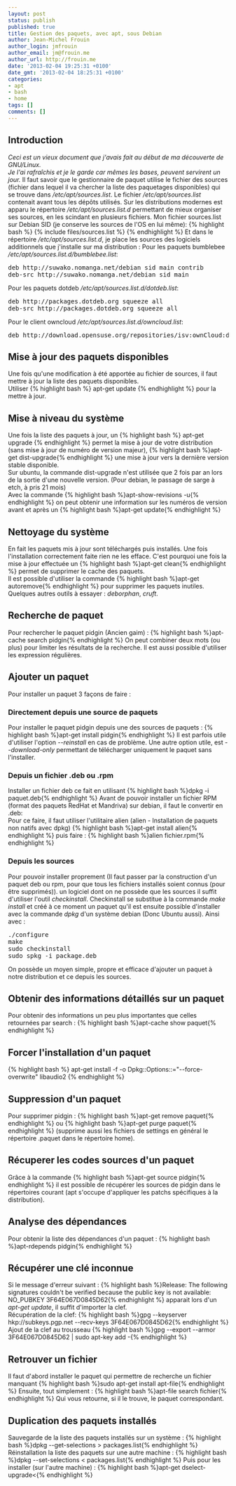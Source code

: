 ```yaml
---
layout: post
status: publish
published: true
title: Gestion des paquets, avec apt, sous Debian
author: Jean-Michel Frouin
author_login: jmfrouin
author_email: jm@frouin.me
author_url: http://frouin.me
date: '2013-02-04 19:25:31 +0100'
date_gmt: '2013-02-04 18:25:31 +0100'
categories:
- apt
- bash
- home
tags: []
comments: []
---
```

<h2>Introduction</h2>
<em>Ceci est un vieux document que j'avais fait au début de ma découverte de GNU/Linux.<br />
Je l'ai rafraîchis et je le garde car mêmes les bases, peuvent servirent un jour.</em>
<!--more-->
Il faut savoir que le gestionnaire de paquet utilise le fichier des sources (fichier dans lequel il va chercher la liste des paquetages disponibles) qui se trouve dans <em>/etc/apt/sources.list</em>.
Le fichier <em>/etc/apt/sources.list</em> contenait avant tous les dépôts utilisés. Sur les distributions modernes est apparu le répertoire <em>/etc/apt/sources.list.d</em> permettant de mieux organiser ses sources, en les scindant en plusieurs fichiers.
Mon fichier sources.list sur Debian SID (je conserve les sources de l'OS en lui même):
{% highlight bash %}
  {% include files/sources.list %}
{% endhighlight %}
Et dans le répertoire <em>/etc/apt/sources.list.d</em>, je place les sources des logiciels additionnels que j'installe sur ma distribution :
Pour les paquets bumblebee <em>/etc/apt/sources.list.d/bumblebee.list</em>:
<pre class="brush:shell">deb http://suwako.nomanga.net/debian sid main contrib
deb-src http://suwako.nomanga.net/debian sid main</pre>
Pour les paquets dotdeb <em>/etc/apt/sources.list.d/dotdeb.list</em>:
<pre class="brush:shell">deb http://packages.dotdeb.org squeeze all
deb-src http://packages.dotdeb.org squeeze all</pre>
Pour le client owncloud <em>/etc/apt/sources.list.d/owncloud.list</em>:
<pre class="brush:shell">deb http://download.opensuse.org/repositories/isv:ownCloud:devel/Debian_6.0/ /</pre>
<h2>Mise à jour des paquets disponibles</h2>
Une fois qu'une modification à été apportée au fichier de sources, il faut mettre à jour la liste des paquets disponibles.<br />
Utiliser
{% highlight bash %}
apt-get update
{% endhighlight %}
pour la mettre à jour.
<h2>Mise à niveau du système</h2>
Une fois la liste des paquets à jour, un
{% highlight bash %}
apt-get upgrade
{% endhighlight %}
permet la mise à jour de votre distribution (sans mise à jour de numéro de version majeur),
{% highlight bash %}apt-get dist-upgrade{% endhighlight %}
une mise à jour vers la dernière version stable disponible.<br />
Sur ubuntu, la commande dist-upgrade n'est utilisée que 2 fois par an lors de la sortie d'une nouvelle version. (Pour debian, le passage de sarge à etch, à pris 21 mois)<br />
Avec la commande
{% highlight bash %}apt-show-revisions -u{% endhighlight %}
on peut obtenir une information sur les numéros de version avant et après un
{% highlight bash %}apt-get update{% endhighlight %}
<h2>Nettoyage du système</h2>
En fait les paquets mis à jour sont téléchargés puis installés. Une fois l'installation correctement faite rien ne les efface. C'est pourquoi une fois la mise à jour effectuée un
{% highlight bash %}apt-get clean{% endhighlight %}
permet de supprimer le cache des paquets.<br />
Il est possible d'utiliser la commande
{% highlight bash %}apt-get autoremove{% endhighlight %}
pour supprimer les paquets inutiles.<br />
Quelques autres outils à essayer : <em>deborphan</em>, <em>cruft</em>.
<h2>Recherche de paquet</h2>
Pour rechercher le paquet pidgin (Ancien gaim) :
{% highlight bash %}apt-cache search pidgin{% endhighlight %}
On peut combiner deux mots (ou plus) pour limiter les résultats de la recherche. Il est aussi possible d'utiliser les expression régulières.
<h2>Ajouter un paquet</h2>
Pour installer un paquet 3 façons de faire :
<h3>Directement depuis une source de paquets</h3>
Pour installer le paquet pidgin depuis une des sources de paquets :
{% highlight bash %}apt-get install pidgin{% endhighlight %}
Il est parfois utile d'utiliser l'option <em>--reinstall</em> en cas de problème. Une autre option utile, est <em>--download-only</em> permettant de télécharger uniquement le paquet sans l'installer.
<h3>Depuis un fichier .deb ou .rpm</h3>
Installer un fichier deb ce fait en utilisant
{% highlight bash %}dpkg -i paquet.deb{% endhighlight %}
Avant de pouvoir installer un fichier RPM (format des paquets RedHat et Mandriva) sur debian, il faut le convertir en .deb:<br />
Pour ce faire, il faut utiliser l'utilitaire alien (alien - Installation de paquets non natifs avec dpkg)
{% highlight bash %}apt-get install alien{% endhighlight %}
puis faire :
{% highlight bash %}alien fichier.rpm{% endhighlight %}
<h3>Depuis les sources</h3>
Pour pouvoir installer proprement (Il faut passer par la construction d'un paquet deb ou rpm, pour que tous les fichiers installés soient connus (pour être supprimés)). un logiciel dont on ne possède que les sources il suffit d'utiliser l'outil <em>checkinstall</em>. Checkinstall se substitue à la commande <em>make install</em> et créé à ce moment un paquet qu'il est ensuite possible d'installer avec la commande <em>dpkg</em> d'un système debian (Donc Ubuntu aussi).
Ainsi avec :
<pre class="brush:shell">./configure
make
sudo checkinstall
sudo spkg -i package.deb</pre>
On possède un moyen simple, propre et efficace d'ajouter un paquet à notre distribution et ce depuis les sources.
<h2>Obtenir des informations détaillés sur un paquet</h2>
Pour obtenir des informations un peu plus importantes que celles retournées par search : 
{% highlight bash %}apt-cache show paquet{% endhighlight %}
<h2>Forcer l'installation d'un paquet</h2>
{% highlight bash %}
apt-get install -f -o Dpkg::Options::="--force-overwrite" libaudio2
{% endhighlight %}
<h2>Suppression d'un paquet</h2>
Pour supprimer pidgin : 
{% highlight bash %}apt-get remove paquet{% endhighlight %}
ou
{% highlight bash %}apt-get purge paquet{% endhighlight %}
(supprime aussi les fichiers de settings en général le répertoire .paquet dans le répertoire home).
<h2>Récuperer les codes sources d'un paquet</h2>
Grâce à la commande 
{% highlight bash %}apt-get source pidgin{% endhighlight %}
il est possible de récupérer les sources de pidgin dans le répertoires courant (apt s'occupe d'appliquer les patchs spécifiques à la distribution).
<h2>Analyse des dépendances</h2>
Pour obtenir la liste des dépendances d'un paquet : 
{% highlight bash %}apt-rdepends pidgin{% endhighlight %}
<h2>Récupérer une clé inconnue</h2>
Si le message d'erreur suivant :
{% highlight bash %}Release: The following signatures couldn't be verified because the public key is not available: NO_PUBKEY 3F64E067D0845D62{% endhighlight %}
apparait lors d'un <em>apt-get update</em>, il suffit d'importer la clef.<br />
Récupération de la clef:
{% highlight bash %}gpg --keyserver hkp://subkeys.pgp.net --recv-keys 3F64E067D0845D62{% endhighlight %}
Ajout de la clef au trousseau
{% highlight bash %}gpg --export --armor 3F64E067D0845D62 | sudo apt-key add -{% endhighlight %}
<h2>Retrouver un fichier</h2>
Il faut d'abord installer le paquet qui permettre de recherche un fichier manquant
{% highlight bash %}sudo apt-get install apt-file{% endhighlight %}
Ensuite, tout simplement :
{% highlight bash %}apt-file search fichier{% endhighlight %}
Qui vous retourne, si il le trouve, le paquet correspondant.
<h2>Duplication des paquets installés</h2>
Sauvegarde de la liste des paquets installés sur un système :
{% highlight bash %}dpkg --get-selections > packages.list{% endhighlight %}
Réinstallation la liste des paquets sur une autre machine :
{% highlight bash %}dpkg --set-selections < packages.list{% endhighlight %}
Puis pour les installer (sur l'autre machine) :
{% highlight bash %}apt-get dselect-upgrade<{% endhighlight %}
<!-- Matomo -->
<script type="text/javascript">
  var _paq = window._paq || [];
  /* tracker methods like "setCustomDimension" should be called before "trackPageView" */
  _paq.push(['trackPageView']);
  _paq.push(['enableLinkTracking']);
  (function() {
    var u="//stats.frouin.me/";
    _paq.push(['setTrackerUrl', u+'matomo.php']);
    _paq.push(['setSiteId', '1']);
    var d=document, g=d.createElement('script'), s=d.getElementsByTagName('script')[0];
    g.type='text/javascript'; g.async=true; g.defer=true; g.src=u+'matomo.js'; s.parentNode.insertBefore(g,s);
  })();
</script>
<!-- End Matomo Code -->
